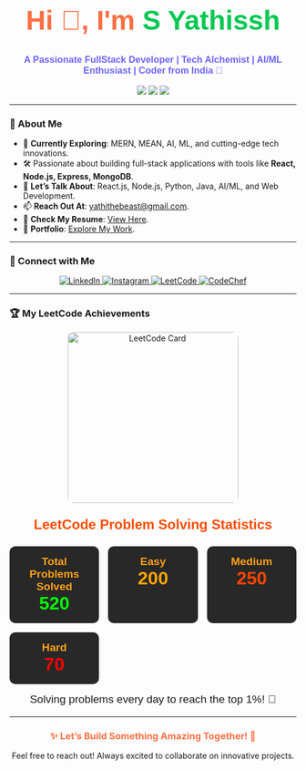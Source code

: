 <h1 align="center" style="color:#FF7043; font-size: 3rem; font-family: 'Arial', sans-serif;">
  Hi 👋, I'm <span style="color:#00C853;">S Yathissh</span>
</h1>

<h3 align="center" style="color:#6C63FF; font-family: 'Trebuchet MS', sans-serif;">
  A Passionate FullStack Developer | Tech Alchemist | AI/ML Enthusiast | Coder from India 🚀
</h3>

<p align="center">
  <img src="https://img.shields.io/badge/Technologies-MERN,%20MEAN,%20AI,%20ML-%23FF7043" />
  <img src="https://img.shields.io/badge/Role-Fullstack%20Developer-%23FFEB3B" />
  <img src="https://img.shields.io/badge/Learning-React%2C%20Node.js-%2300C853" />
</p>

---

### 🌟 About Me
- 🌱 **Currently Exploring**: MERN, MEAN, AI, ML, and cutting-edge tech innovations.
- 🛠️ Passionate about building full-stack applications with tools like **React, Node.js, Express, MongoDB**.
- 💬 **Let’s Talk About**: React.js, Node.js, Python, Java, AI/ML, and Web Development.
- 📫 **Reach Out At**: [yathithebeast@gmail.com](mailto:yathithebeast@gmail.com).
- 📄 **Check My Resume**: [View Here](https://drive.google.com/file/d/15Y_xx24nK8ZqzycPTjyOTqTlThDpWm3e/view?usp=sharing).
- 🔗 **Portfolio**: [Explore My Work](https://yathissh.github.io/S-Yathissh-Personal--Portfolio/).

---

### 🔗 Connect with Me
<p align="center">
  <a href="https://linkedin.com/in/s-yathissh" target="_blank">
    <img src="https://img.shields.io/badge/LinkedIn-%230077B5.svg?style=for-the-badge&logo=linkedin&logoColor=white" alt="LinkedIn" />
  </a>
  <a href="https://instagram.com/yathissh_ytb" target="_blank">
    <img src="https://img.shields.io/badge/Instagram-%23E4405F.svg?style=for-the-badge&logo=instagram&logoColor=white" alt="Instagram" />
  </a>
  <a href="https://www.leetcode.com/yathissh" target="_blank">
    <img src="https://img.shields.io/badge/LeetCode-%23FFA116.svg?style=for-the-badge&logo=leetcode&logoColor=white" alt="LeetCode" />
  </a>
  <a href="https://www.codechef.com/users/yathissh" target="_blank">
    <img src="https://img.shields.io/badge/Codechef-%235C5453.svg?style=for-the-badge&logo=codechef&logoColor=white" alt="CodeChef" />
  </a>
</p>

---

### 🏆 My LeetCode Achievements
<div align="center">
  <a href="https://leetcode.com/yathissh/" target="_blank">
    <img src="https://leetcard.jacoblin.cool/yathissh?theme=dark&font=Karma&ext=activity" alt="LeetCode Card" style="border-radius: 10px; width: 300px;" />
  </a>
</div>

<p align="center" style="font-family: 'Trebuchet MS', sans-serif; color: #FF4C00; font-size: 1.5rem; font-weight: bold;">
  LeetCode Problem Solving Statistics
</p>

<div align="center" style="display: grid; grid-template-columns: repeat(auto-fit, minmax(150px, 1fr)); gap: 1rem; justify-content: center; margin-top: 1rem; font-family: 'Trebuchet MS', sans-serif;">
  <div style="text-align: center; background: #282828; padding: 1rem; border-radius: 10px; color: #FFA116;">
    <h3 style="margin: 0; font-size: 1.2rem;">Total Problems Solved</h3>
    <p style="font-size: 2rem; margin: 0; font-weight: bold; color: #00FF00;">520</p>
  </div>
  <div style="text-align: center; background: #282828; padding: 1rem; border-radius: 10px; color: #FFA116;">
    <h3 style="margin: 0; font-size: 1.2rem;">Easy</h3>
    <p style="font-size: 2rem; margin: 0; font-weight: bold; color: #FFA500;">200</p>
  </div>
  <div style="text-align: center; background: #282828; padding: 1rem; border-radius: 10px; color: #FFA116;">
    <h3 style="margin: 0; font-size: 1.2rem;">Medium</h3>
    <p style="font-size: 2rem; margin: 0; font-weight: bold; color: #FF4500;">250</p>
  </div>
  <div style="text-align: center; background: #282828; padding: 1rem; border-radius: 10px; color: #FFA116;">
    <h3 style="margin: 0; font-size: 1.2rem;">Hard</h3>
    <p style="font-size: 2rem; margin: 0; font-weight: bold; color: #FF0000;">70</p>
  </div>
</div>

<p align="center" style="font-family: 'Trebuchet MS', sans-serif; font-size: 1.2rem; margin-top: 1rem;">
  Solving problems every day to reach the top 1%! 🚀
</p>

---

<h3 align="center" style="color: #FF7043;">✨ Let’s Build Something Amazing Together! 🚀</h3>
<p align="center">Feel free to reach out! Always excited to collaborate on innovative projects.</p>

